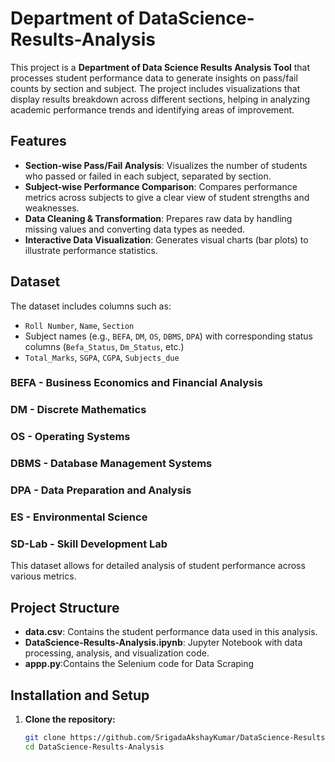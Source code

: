 # Department of DataScience-Results-Analysis

This project is a **Department of Data Science Results Analysis Tool** that processes student performance data to generate insights on pass/fail counts by section and subject. The project includes visualizations that display results breakdown across different sections, helping in analyzing academic performance trends and identifying areas of improvement.

## Features

- **Section-wise Pass/Fail Analysis**: Visualizes the number of students who passed or failed in each subject, separated by section.
- **Subject-wise Performance Comparison**: Compares performance metrics across subjects to give a clear view of student strengths and weaknesses.
- **Data Cleaning & Transformation**: Prepares raw data by handling missing values and converting data types as needed.
- **Interactive Data Visualization**: Generates visual charts (bar plots) to illustrate performance statistics.

## Dataset

The dataset includes columns such as:
- `Roll Number`, `Name`, `Section`
- Subject names (e.g., `BEFA`, `DM`, `OS`, `DBMS`, `DPA`) with corresponding status columns (`Befa_Status`, `Dm_Status`, etc.)
- `Total_Marks`, `SGPA`, `CGPA`, `Subjects_due`

### BEFA - Business Economics and Financial Analysis
### DM - Discrete Mathematics
### OS - Operating Systems
### DBMS - Database Management Systems
### DPA - Data Preparation and Analysis
### ES - Environmental Science
### SD-Lab - Skill Development Lab

This dataset allows for detailed analysis of student performance across various metrics.

## Project Structure

- **data.csv**: Contains the student performance data used in this analysis.
- **DataScience-Results-Analysis.ipynb**: Jupyter Notebook with data processing, analysis, and visualization code.
- **appp.py**:Contains the Selenium code for Data Scraping 

## Installation and Setup

1. **Clone the repository:**
   ```bash
   git clone https://github.com/SrigadaAkshayKumar/DataScience-Results-Analysis.git
   cd DataScience-Results-Analysis

